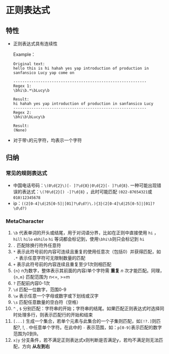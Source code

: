 # 正则表达式
## 特性
- 正则表达式具有连续性

  Example：
  ```
  Original text:
  hello this is hi hahah yes yap introduction of production in sanfansico Lucy yap come on

  -----------------------------------------------------------
  Regex 1:
  \bhi\b.*\bLucy\b

  Result:
  hi hahah yes yap introduction of production in sanfansico Lucy
  -----------------------------------------------------------
  Regex 2:
  \bhi\b\bLucy\b

  Result:
  (None)
  ```
- 对于带`\`的元字符，均表示一个字符
## 归纳
### 常见的规则表达式
- 中国电话号码：`\(0\d{2}\)[- ]?\d{8}|0\d{2}[- ]?\d{8}`. 一种可能出现错误的表达式：`\(?0\d{2}[) -]?\d{8}` ，此时可能匹配 `(022-87654321`或`010)12345678`
- ip：`((2[0-4]\d|25[0-5]|[01]?\d\d?)\.){3}(2[0-4]\d|25[0-5]|[01]?\d\d?)`
### MetaCharacter
1. `\b` 代表单词的开头或结尾，用于对词语分界，比如在正则中直接使用 `hi` ，`hill` `hilo` `ebhilo` `hi` 等词都会标记到，使用`\bhi\b`则只会标记到 `hi`
2. `.` 匹配除换行符外任意符
3. `*` 表示此符号前的内容可连续且重复的使用任意次（包括0）并获得匹配，如 `.*` 表示任意字符可无限制数量的匹配
4. `+` 表示此符号前的内容连续且重复至少1次则相匹配
5. `{n}` n为数字，整体表示其前面的内容/单个字符需 **重复** *n* 次才能匹配。同理， `{n,m}` 匹配范围为 n<=, >=m 
6. `?` 匹配前内容0-1次
4. `\d` 匹配一位数字，范围0-9
6. `\w` 表示任意一个字母或数字或下划线或汉字
7. `\s` 匹配任意数量的空白符（空格）
8. `^` , `$` 分别匹配：字符串的开始；字符串的结尾。如果匹配正则表达式时选择同时处理多行，则表示匹配行的开始和结束
9. `[...]` 生成一个集合，若单个元素与此集合的一个子集则匹配，如`[!?.]`则匹配?, !, . 中任意单个字符。在此中的 `-` 表示范围，如：`p[0-9]`表示匹配的数字范围为0到9。
10. `x|y` 分支条件，若不满足正则表达式x则判断是否满足y，若均不满足则无法匹配，方向 **从左到右**
